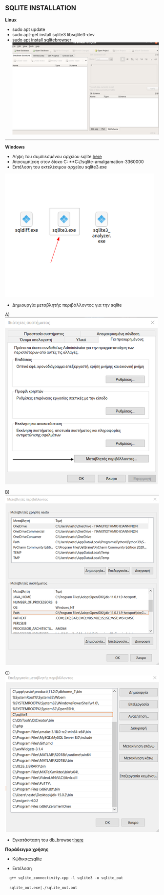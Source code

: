 ## SQLITE INSTALLATION
  **Linux**
  * sudo apt update
  * sudo apt-get install sqlite3 libsqlite3-dev
  * sudo apt install sqlitebrowser
  ![db browser](Read_Me(resources)/db_broswer.png)

---

  **Windows**
  * Λήψη του συμπιεσμένου αρχείου sqlite:[here](https://www.sqlite.org/2021/sqlite-tools-win32-x86-3360000.zip)
  * Αποσυμπίεση στον δίσκο C: **C://sqlite-amalgamation-3360000
  * Εκτέλεση του εκτελέσιμου αρχείου sqlite3.exe
  
  ![SQlite3 Exe](Read_Me(resources)/sqlite3_exe.png)
  
  * Δημιουργία μεταβλητής περιβάλλοντος για την sqlite
  
  A)
  ![Svar1](Read_Me(resources)/svars1.png)

  B)
  ![Svar2](Read_Me(resources)/svars2.png)

  C)
  ![Svar3](Read_Me(resources)/svars3.png)


  * Εγκατάσταση του db_browser:[here](https://download.sqlitebrowser.org/DB.Browser.for.SQLite-3.12.2-win64.mHP )

  **Παράδειγμα χρήσης**

  * Κώδικας:[sqlite](sqlite_connectivity.cpp)
  
  * Εκτέλεση
   ```
     g++ sqlite_connectivity.cpp -l sqlite3 -o sqlite_out

     sqlite_out.exe|./sqlite_out.out
